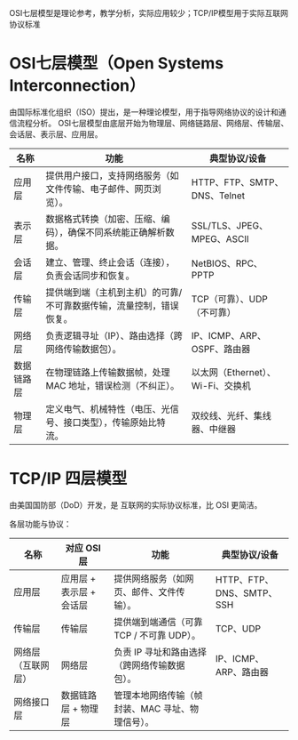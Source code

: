 OSI七层模型是理论参考，教学分析，实际应用较少；TCP/IP模型用于实际互联网协议标准

# OSI七层模型（Open Systems Interconnection）
由国际标准化组织（ISO）提出，是一种理论模型，用于指导网络协议的设计和通信流程分析。
OSI七层模型由底层开始为物理层、网络链路层、网络层、传输层、会话层、表示层、应用层。

| 名称    | 功能                                 | 典型协议/设备                  |
| ----- | ---------------------------------- | ------------------------ |
| 应用层   | 提供用户接口，支持网络服务（如文件传输、电子邮件、网页浏览）。    | HTTP、FTP、SMTP、DNS、Telnet |
| 表示层   | 数据格式转换（加密、压缩、编码），确保不同系统能正确解析数据。    | SSL/TLS、JPEG、MPEG、ASCII  |
| 会话层   | 建立、管理、终止会话（连接），负责会话同步和恢复。          | NetBIOS、RPC、PPTP         |
| 传输层   | 提供端到端（主机到主机）的可靠/不可靠数据传输，流量控制，错误恢复。 | TCP（可靠）、UDP（不可靠）         |
| 网络层   | 负责逻辑寻址（IP）、路由选择（跨网络传输数据包）。         | IP、ICMP、ARP、OSPF、路由器     |
| 数据链路层 | 在物理链路上传输数据帧，处理 MAC 地址，错误检测（不纠正）。   | 以太网（Ethernet）、Wi-Fi、交换机  |
| 物理层   | 定义电气、机械特性（电压、光信号、接口类型），传输原始比特流。    | 双绞线、光纤、集线器、中继器           |

# TCP/IP 四层模型

由美国国防部（DoD）开发，是 互联网的实际协议标准，比 OSI 更简洁。

各层功能与协议：

| 名称        | 对应 OSI 层        | 功能                         | 典型协议/设备               |
| --------- | --------------- | -------------------------- | --------------------- |
| 应用层       | 应用层 + 表示层 + 会话层 | 提供网络服务（如网页、邮件、文件传输）。       | HTTP、FTP、DNS、SMTP、SSH |
| 传输层       | 传输层             | 提供端到端通信（可靠 TCP / 不可靠 UDP）。 | TCP、UDP               |
| 网络层（互联网层） | 网络层             | 负责 IP 寻址和路由选择（跨网络传输数据包）。   | IP、ICMP、ARP、路由器       |
| 网络接口层     | 数据链路层 + 物理层     | 管理本地网络传输（帧封装、MAC 寻址、物理信号）。 |                       |
